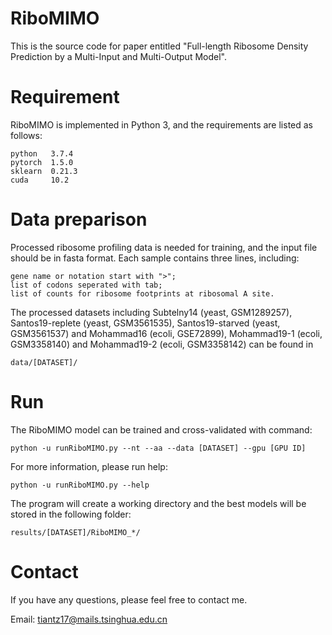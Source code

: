 # RiboMIMO

This is the source code for paper entitled "Full-length Ribosome Density Prediction by a Multi-Input and Multi-Output Model". 

# Requirement
RiboMIMO is implemented in Python 3, and the requirements are listed as follows:
```
python   3.7.4
pytorch  1.5.0
sklearn  0.21.3
cuda     10.2
```

# Data preparison
Processed ribosome profiling data is needed for training, and the input file should be in fasta format. 
Each sample contains three lines, including:
```
gene name or notation start with ">";
list of codons seperated with tab;
list of counts for ribosome footprints at ribosomal A site.
```
The processed datasets including Subtelny14 (yeast, GSM1289257), Santos19-replete (yeast, GSM3561535), Santos19-starved (yeast, GSM3561537) and Mohammad16 (ecoli, GSE72899), Mohammad19-1 (ecoli, GSM3358140) and Mohammad19-2 (ecoli, GSM3358142) can be found in 
```
data/[DATASET]/
```

# Run
The RiboMIMO model can be trained and cross-validated with command:
```
python -u runRiboMIMO.py --nt --aa --data [DATASET] --gpu [GPU ID] 
```

For more information, please run help:
```
python -u runRiboMIMO.py --help
```

The program will create a working directory and the best models will be stored in the following folder:
```
results/[DATASET]/RiboMIMO_*/
```

# Contact
If you have any questions, please feel free to contact me.

Email: tiantz17@mails.tsinghua.edu.cn
